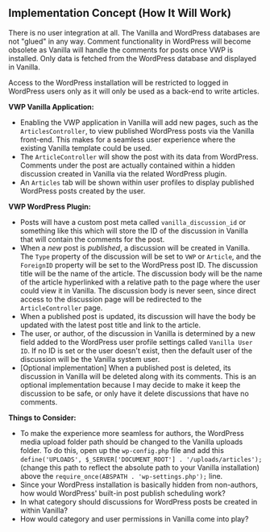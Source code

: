 ## Implementation Concept (How It Will Work)

There is no user integration at all. The Vanilla and WordPress databases are not "glued" in any way. Comment functionality in WordPress will become obsolete as Vanilla will handle the comments for posts once VWP is installed. Only data is fetched from the WordPress database and displayed in Vanilla.

Access to the WordPress installation will be restricted to logged in WordPress users only as it will only be used as a back-end to write articles.

**VWP Vanilla Application:**

* Enabling the VWP application in Vanilla will add new pages, such as the `ArticlesController`, to view published WordPress posts via the Vanilla front-end. This makes for a seamless user experience where the existing Vanilla template could be used.
* The `ArticleController` will show the post with its data from WordPress. Comments under the post are actually contained within a hidden discussion created in Vanilla via the related WordPress plugin.
* An `Articles` tab will be shown within user profiles to display published WordPress posts created by the user.

**VWP WordPress Plugin:**

* Posts will have a custom post meta called `vanilla_discussion_id` or something like this which will store the ID of the discussion in Vanilla that will contain the comments for the post.
* When a *new* post is *published*, a discussion will be created in Vanilla. The `Type` property of the discussion will be set to `VWP` or `Article`, and the `ForeignID` property will be set to the WordPress post ID. The discussion title will be the name of the article. The discussion body will be the name of the article hyperlinked with a relative path to the page where the user could view it in Vanilla. The discussion body is never seen, since direct access to the discussion page will be redirected to the `ArticleController` page.
* When a published post is updated, its discussion will have the body be updated with the latest post title and link to the article.
* The user, or author, of the discussion in Vanilla is determined by a new field added to the WordPress user profile settings called `Vanilla User ID`. If no ID is set or the user doesn't exist, then the default user of the discussion will be the Vanilla system user.
* [Optional implementation] When a published post is deleted, its discussion in Vanilla will be deleted along with its comments. This is an optional implementation because I may decide to make it keep the discussion to be safe, or only have it delete discussions that have no comments.

**Things to Consider:**

* To make the experience more seamless for authors, the WordPress media upload folder path should be changed to the Vanilla uploads folder. To do this, open up the `wp-config.php` file and add this `define('UPLOADS', $_SERVER['DOCUMENT_ROOT'] . '/uploads/articles');` (change this path to reflect the absolute path to your Vanilla installation) above the `require_once(ABSPATH . 'wp-settings.php');` line.
* Since your WordPress installation is basically hidden from non-authors, how would WordPress' built-in post publish scheduling work?
* In what category should discussions for WordPress posts be created in within Vanilla?
* How would category and user permissions in Vanilla come into play?
